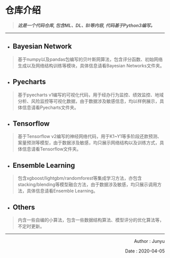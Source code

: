 # 仓库介绍

>***这是一个代码仓库, 包含ML、DL、BI等内容, 代码基于Python3编写。***

***

* ## Bayesian Network
>基于numpy以及pandas包编写的贝叶斯网算法，包含评分函数、初始网络生成以及网络结构训练等模块，具体信息请看Bayesian Networks文件夹。

* ## Pyecharts
>基于pyecharts v1编写的可视化代码，用于经办行为监控、绩效监控、地域分析、风险监控等可视化数据，由于数据涉及敏感信息，均以样例展示，具体信息请看Pyecharts文件夹。

* ## Tensorflow
>基于Tensorflow v2编写的神经网络代码，用于K1~Y1等多阶段还款预测、案量预测等模型，由于数据涉及敏感，均只展示网络结构以及训练方式，具体信息请看Tensorflow文件夹。

* ## Ensemble Learning
>包含xgboost/lightgbm/randomforest等集成学习方法，亦包含stacking/blending等模型融合方法，由于数据涉及敏感，均只展示调用方法，具体信息请看Ensemble Learning。

* ## Others
>内含一些自编的小算法，包含一些数据结构算法、模型评分的优化算法等，不定时更新。

***
<p align='right'>Author : Junyu
<p align='right'>Date : 2020-04-05

